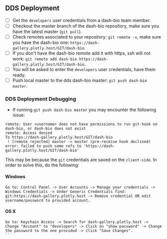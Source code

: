 ## DDS Deployment
- [ ] Get the `developers` user credentials from a dash-bio team member.
- [ ] Checkout the master branch of the dash-bio repository, make sure you have the latest master (`git pull`).
- [ ] Check remotes associated to your repository: `git remote -v`, make sure you have the dash-bio one: `https://dash-gallery.plotly.host/GIT/dash-bio`.
- [ ] If you don't have the dash-bio remote add it with https, ssh will not work: `git remote add dash-bio https://dash-gallery.plotly.host/GIT/dash-bio`.
- [ ] You will be asked to enter the `developers` user credentials, have them ready.
- [ ] Push local master to the dds dash-bio master: `git push dash-bio master`.

### DDS Deployment Debugging

- If running `git push dash-bio master` you may encounter the following issue:
```
remote: User <username> does not have permissions to run git-hook on dash-bio, or dash-bio does not exist
remote: Access denied
To https://dash-gallery.plotly.host/GIT/dash-bio
 ! [remote rejected] master -> master (pre-receive hook declined)
error: failed to push some refs to 'https://dash-gallery.plotly.host/GIT/dash-bio'
```

This may be because the `git` credentials are saved on the `client-side`. In order to solve this, do the following: 

#### Windows 
```
Go to: Control Panel -> User Accounts -> Manage your credentials -> Windows Credentials -> Under Generic Credentials find: git:https://dash-gallery.plotly.host -> Remove credential OR edit username/password to provided account.
```

#### OS X 
```
Go to: Keychain Access -> Search for dash-gallery.plotly.host -> Change "Account" to "developers" -> Click on "show password" -> Change the password to the one provided -> Click "Save Changes". 
``
